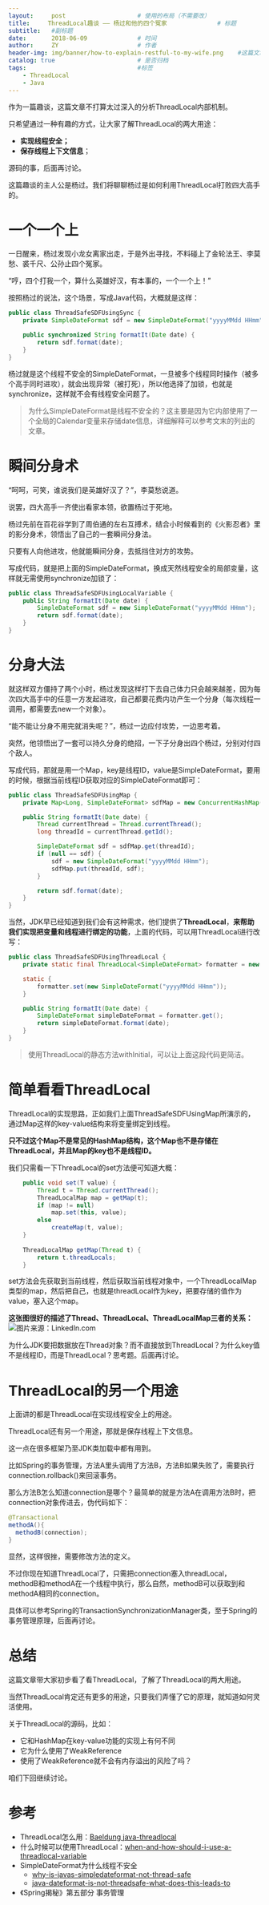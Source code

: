 ```yaml
---
layout:     post                    # 使用的布局（不需要改）
title:     ThreadLocal趣谈 —— 杨过和他的四个冤家              # 标题 
subtitle:   #副标题
date:       2018-06-09              # 时间
author:     ZY                      # 作者
header-img: img/banner/how-to-explain-restful-to-my-wife.png    #这篇文章标题背景图片
catalog: true                       # 是否归档
tags:                               #标签
    - ThreadLocal
    - Java
---
```

作为一篇趣谈，这篇文章不打算太过深入的分析ThreadLocal内部机制。  

只希望通过一种有趣的方式，让大家了解ThreadLocal的两大用途：  

- **实现线程安全；**
- **保存线程上下文信息**；

源码的事，后面再讨论。  

这篇趣谈的主人公是杨过。我们将聊聊杨过是如何利用ThreadLocal打败四大高手的。  

# 一个一个上
一日醒来，杨过发现小龙女离家出走，于是外出寻找，不料碰上了金轮法王、李莫愁、裘千尺、公孙止四个冤家。  

“哼，四个打我一个，算什么英雄好汉，有本事的，一个一个上！”  

按照杨过的说法，这个场景，写成Java代码，大概就是这样：  
```java
public class ThreadSafeSDFUsingSync {
    private SimpleDateFormat sdf = new SimpleDateFormat("yyyyMMdd HHmm");

    public synchronized String formatIt(Date date) {
        return sdf.format(date);
    }
}
```
杨过就是这个线程不安全的SimpleDateFormat，一旦被多个线程同时操作（被多个高手同时进攻），就会出现异常（被打死），所以他选择了加锁，也就是synchronize，这样就不会有线程安全问题了。  

> 为什么SimpleDateFormat是线程不安全的？这主要是因为它内部使用了一个全局的Calendar变量来存储date信息，详细解释可以参考文末的列出的文章。  

# 瞬间分身术
“呵呵，可笑，谁说我们是英雄好汉了？”，李莫愁说道。  

说罢，四大高手一齐使出看家本领，欲置杨过于死地。  

杨过先前在百花谷学到了周伯通的左右互搏术，结合小时候看到的《火影忍者》里的影分身术，领悟出了自己的一套瞬间分身法。  

只要有人向他进攻，他就能瞬间分身，去抵挡住对方的攻势。  

写成代码，就是把上面的SimpleDateFormat，换成天然线程安全的局部变量，这样就无需使用synchronize加锁了：  

```java
public class ThreadSafeSDFUsingLocalVariable {
    public String formatIt(Date date) {
        SimpleDateFormat sdf = new SimpleDateFormat("yyyyMMdd HHmm");
        return sdf.format(date);
    }
}
```

# 分身大法
就这样双方僵持了两个小时，杨过发现这样打下去自己体力只会越来越差，因为每次四大高手中的任意一方发起进攻，自己都要花费内功产生一个分身（每次线程一调用，都需要去new一个对象）。  

“能不能让分身不用完就消失呢？”，杨过一边应付攻势，一边思考着。  

突然，他领悟出了一套可以持久分身的绝招，一下子分身出四个杨过，分别对付四个敌人。    

写成代码，那就是用一个Map，key是线程ID，value是SimpleDateFormat，要用的时候，根据当前线程ID获取对应的SimpleDateFormat即可：  
```java
public class ThreadSafeSDFUsingMap {
    private Map<Long, SimpleDateFormat> sdfMap = new ConcurrentHashMap();

    public String formatIt(Date date) {
        Thread currentThread = Thread.currentThread();
        long threadId = currentThread.getId();

        SimpleDateFormat sdf = sdfMap.get(threadId);
        if (null == sdf) {
            sdf = new SimpleDateFormat("yyyyMMdd HHmm");
            sdfMap.put(threadId, sdf);
        }

        return sdf.format(date);
    }
}
```
当然，JDK早已经知道到我们会有这种需求，他们提供了**ThreadLocal**，**来帮助我们实现把变量和线程进行绑定的功能**，上面的代码，可以用ThreadLocal进行改写：  
```java
public class ThreadSafeSDFUsingThreadLocal {
    private static final ThreadLocal<SimpleDateFormat> formatter = new ThreadLocal();

    static {
        formatter.set(new SimpleDateFormat("yyyyMMdd HHmm"));
    }

    public String formatIt(Date date) {
        SimpleDateFormat simpleDateFormat = formatter.get();
        return simpleDateFormat.format(date);
    }
}
```

> 使用ThreadLocal的静态方法withInitial，可以让上面这段代码更简洁。  

# 简单看看ThreadLocal
ThreadLocal的实现思路，正如我们上面ThreadSafeSDFUsingMap所演示的，通过Map这样的key-value结构来将变量绑定到线程。  

**只不过这个Map不是常见的HashMap结构，这个Map也不是存储在ThreadLocal，并且Map的key也不是线程ID。**  

我们只需看一下ThreadLocal的set方法便可知道大概：  
```java
    public void set(T value) {
        Thread t = Thread.currentThread();
        ThreadLocalMap map = getMap(t);
        if (map != null)
            map.set(this, value);
        else
            createMap(t, value);
    }
    
    ThreadLocalMap getMap(Thread t) {
        return t.threadLocals;
    }
```
set方法会先获取到当前线程，然后获取当前线程对象中，一个ThreadLocalMap类型的map，然后把自己，也就是threadLocal作为key，把要存储的值作为value，塞入这个map。  

**这张图很好的描述了Thread、ThreadLocal、ThreadLocalMap三者的关系：**  
![图片来源：LinkedIn.com](/img/post/2018-06-09-Thread-Local/threadlocal-internal.png) 

为什么JDK要把数据放在Thread对象？而不直接放到ThreadLocal？为什么key值不是线程ID，而是ThreadLocal？思考题。后面再讨论。  

# ThreadLocal的另一个用途
上面讲的都是ThreadLocal在实现线程安全上的用途。  

ThreadLocal还有另一个用途，那就是保存线程上下文信息。  

这一点在很多框架乃至JDK类加载中都有用到。  

比如Spring的事务管理，方法A里头调用了方法B，方法B如果失败了，需要执行connection.rollback()来回滚事务。  

那么方法B怎么知道connection是哪个？最简单的就是方法A在调用方法B时，把connection对象传进去，伪代码如下：  
```java
@Transactional
methodA(){
  methodB(connection);
}
```
显然，这样很挫，需要修改方法的定义。  

不过你现在知道ThreadLocal了，只需把connection塞入threadLocal，methodB和methodA在一个线程中执行，那么自然，methodB可以获取到和methodA相同的connection。  

具体可以参考Spring的TransactionSynchronizationManager类，至于Spring的事务管理原理，后面再讨论。  

# 总结
这篇文章带大家初步看了看ThreadLocal，了解了ThreadLocal的两大用途。  

当然ThreadLocal肯定还有更多的用途，只要我们弄懂了它的原理，就知道如何灵活使用。  

关于ThreadLocal的源码，比如：

- 它和HashMap在key-value功能的实现上有何不同
- 它为什么使用了WeakReference
- 使用了WeakReference就不会有内存溢出的风险了吗？

咱们下回继续讨论。  

# 参考

- ThreadLocal怎么用：[Baeldung java-threadlocal](http://www.baeldung.com/java-threadlocal)
- 什么时候可以使用ThreadLocal：[when-and-how-should-i-use-a-threadlocal-variable](https://stackoverflow.com/questions/817856/when-and-how-should-i-use-a-threadlocal-variable)
- SimpleDateFormat为什么线程不安全
  - [why-is-javas-simpledateformat-not-thread-safe](https://stackoverflow.com/questions/6840803/why-is-javas-simpledateformat-not-thread-safe)
  - [java-dateformat-is-not-threadsafe-what-does-this-leads-to](https://stackoverflow.com/questions/4021151/java-dateformat-is-not-threadsafe-what-does-this-leads-to)
- 《Spring揭秘》第五部分 事务管理



